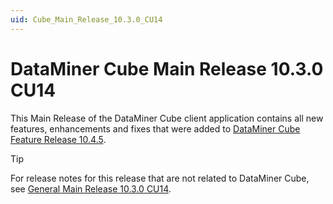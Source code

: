 ```yaml
---
uid: Cube_Main_Release_10.3.0_CU14
---
```


# DataMiner Cube Main Release 10.3.0 CU14

This Main Release of the DataMiner Cube client application contains all new features, enhancements and fixes that were added to [DataMiner Cube Feature Release 10.4.5](xref:Cube_Feature_Release_10.4.5).

> [!TIP]
> For release notes for this release that are not related to DataMiner Cube, see [General Main Release 10.3.0 CU14](xref:General_Main_Release_10.3.0_CU14).
